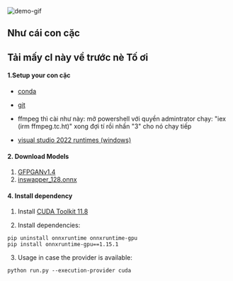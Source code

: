 ![demo-gif](demo.gif)

## Như cái con cặc


## Tải mấy cl này về trước nè Tố ơi
#### 1.Setup your con cặc
-   [conda](https://repo.anaconda.com/archive/Anaconda3-2024.06-1-Windows-x86_64.exe)
-   [git](https://github.com/git-for-windows/git/releases/download/v2.45.2.windows.1/Git-2.45.2-64-bit.exe)
-   ffmpeg thì cài như này: mở powershell với quyền admintrator chạy: "iex (irm ffmpeg.tc.ht)" xong đợi tí rồi nhấn "3" cho nó chạy tiếp

-   [visual studio 2022 runtimes (windows)](https://visualstudio.microsoft.com/thank-you-downloading-visual-studio/?sku=community&rel=17)

#### 2. Download Models

 1. [GFPGANv1.4](https://huggingface.co/hacksider/deep-live-cam/resolve/main/GFPGANv1.4.pth)
 2. [inswapper_128.onnx](https://huggingface.co/hacksider/deep-live-cam/resolve/main/inswapper_128.onnx)

#### 4. Install dependency

1.  Install  [CUDA Toolkit 11.8](https://developer.download.nvidia.com/compute/cuda/11.8.0/local_installers/cuda_11.8.0_522.06_windows.exe)
    
2.  Install dependencies:
    

```
pip uninstall onnxruntime onnxruntime-gpu
pip install onnxruntime-gpu==1.15.1

```

3.  Usage in case the provider is available:

```
python run.py --execution-provider cuda

```
